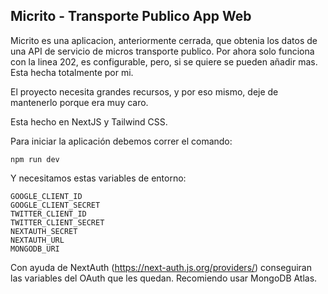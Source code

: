 ## Micrito - Transporte Publico App Web

Micrito es una aplicacion, anteriormente cerrada, que obtenia los datos de una API de servicio de micros transporte publico. Por ahora solo funciona con la linea 202, es configurable, pero, si se quiere se pueden añadir mas.
Esta hecha totalmente por mi.

El proyecto necesita grandes recursos, y por eso mismo, deje de mantenerlo porque era muy caro.

Esta hecho en NextJS y Tailwind CSS.

Para iniciar la aplicación debemos correr el comando:

```
npm run dev
```

Y necesitamos estas variables de entorno:

```
GOOGLE_CLIENT_ID
GOOGLE_CLIENT_SECRET
TWITTER_CLIENT_ID
TWITTER_CLIENT_SECRET
NEXTAUTH_SECRET
NEXTAUTH_URL
MONGODB_URI
```

Con ayuda de NextAuth (https://next-auth.js.org/providers/) conseguiran las variables del OAuth que les quedan. Recomiendo usar MongoDB Atlas.
